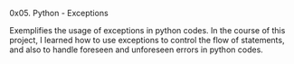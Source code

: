 0x05. Python - Exceptions

Exemplifies the usage of exceptions in python codes.
In the course of this project, I learned how to use exceptions to control the flow of statements,
and also to handle foreseen and unforeseen errors in python codes.
